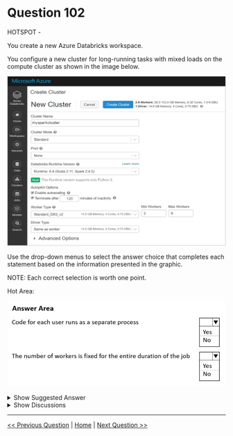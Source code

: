 # Question 102

HOTSPOT -

You create a new Azure Databricks workspace.

You configure a new cluster for long-running tasks with mixed loads on the compute cluster as shown in the image below.

![Question Image](../images/q102_q_0014000001.png)

Use the drop-down menus to select the answer choice that completes each statement based on the information presented in the graphic.

NOTE: Each correct selection is worth one point.

Hot Area:

![Question Image](../images/q102_q_0014100001.png)

<details>
  <summary>Show Suggested Answer</summary>

<img src="../images/q102_ans_0_0014100002.jpg" alt="Answer Image"><br>

<p>Box 1: No -</p>
<p>Running user code in separate processes is not possible in Scala.</p>
<p>Box 2: No -</p>
<p>Autoscaling is enabled. Minimum 2 workers, Maximum 8 workers.</p>
<p>Reference:</p>
<p>https://docs.databricks.com/clusters/configure.html</p>

</details>

<details>
  <summary>Show Discussions</summary>

<blockquote><p><strong>michaelmorar</strong> <code>(Sun 04 Dec 2022 08:41)</code> - <em>Upvotes: 12</em></p><p>Correct answer:

Scala code will be executed inside the Spark JVM (per machine) that is shared between all users, so you can get access to everything that is inside JVM.

https://learn.microsoft.com/en-us/answers/questions/924587/azure-databricks-scala-on-high-concurrency-cluster.html

High Concurrency clusters can run workloads developed in SQL, Python, and R. The performance and security of High Concurrency clusters is provided by running user code in separate processes, which is not possible in Scala.

https://learn.microsoft.com/en-us/azure/databricks/clusters/configure#--high-concurrency-clusters</p></blockquote>

<blockquote><p><strong>hiyoww</strong> <code>(Sun 07 Apr 2024 08:53)</code> - <em>Upvotes: 1</em></p><p>this question is seem related to DP-203 data engineering exam more</p></blockquote>
<blockquote><p><strong>cyberfriends</strong> <code>(Fri 13 Oct 2023 16:05)</code> - <em>Upvotes: 1</em></p><p>why not yes and yes&gt;???</p></blockquote>
<blockquote><p><strong>jefimija</strong> <code>(Mon 28 Oct 2024 11:34)</code> - <em>Upvotes: 1</em></p><p>Pool = None
- no parallel processes

Number of workers vary between 2 and 8 so not fixed</p></blockquote>

</details>

---

[<< Previous Question](question_101.md) | [Home](/index.md) | [Next Question >>](question_103.md)
